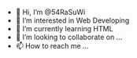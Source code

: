 - 👋 Hi, I’m @54RaSuWi
- 👀 I’m interested in Web Developing
- 🌱 I’m currently learning HTML
- 💞️ I’m looking to collaborate on ...
- 📫 How to reach me ...

<!---
54RaSuWi/54RaSuWi is a ✨ special ✨ repository because its `README.md` (this file) appears on your GitHub profile.
You can click the Preview link to take a look at your changes.
--->
